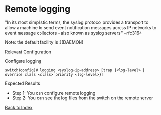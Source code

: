 # Remote logging

"In its most simplistic terms, the syslog protocol provides a transport to allow a machine to send event notification messages across IP networks to event message collectors - also known as syslog servers." –rfc3164

Note: the default facility is 3(DAEMON)

Relevant Configuration

Configure logging

```
switch(config)# logging <syslog-ip-address> [trap {<log-level> | override class <class> priority <log-level>}]
```

Expected Results

* Step 1: You can configure remote logging
* Step 2: You can see the log files from the switch on the remote server

[Back to Index](../index.md)